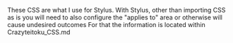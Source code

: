 These CSS are what I use for Stylus. With Stylus, other than importing CSS as is you will need to also configure the "applies to" area or otherwise will cause undesired outcomes For that the information is located within Crazyteitoku\_CSS.md

